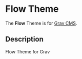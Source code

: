# Flow Theme

The **Flow** Theme is for [Grav CMS](http://github.com/getgrav/grav).  

## Description

Flow Theme for Grav
